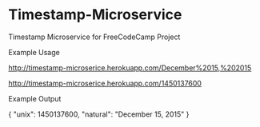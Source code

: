 # Timestamp-Microservice
Timestamp Microservice for FreeCodeCamp Project

Example Usage

http://timestamp-microserice.herokuapp.com/December%2015,%202015 

http://timestamp-microserice.herokuapp.com/1450137600

Example Output

{ "unix": 1450137600, "natural": "December 15, 2015" }
